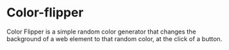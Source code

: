 # Color-flipper
Color Flipper is a simple random color generator that changes the background of a web element to that random color, at the click of a button.
